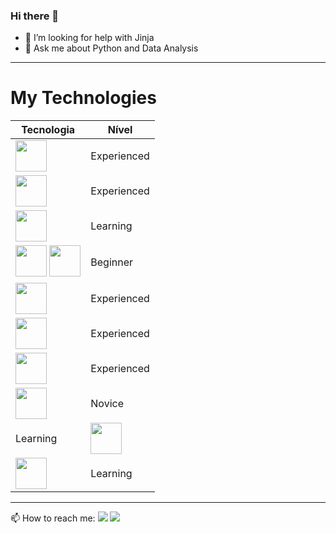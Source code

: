 ### Hi there 👋

<!--
**Rodrigolsantoswk/Rodrigolsantoswk** is a ✨ _special_ ✨ repository because its `README.md` (this file) appears on your GitHub profile.

Here are some ideas to get you started:

- 🔭 I’m currently working on Continental Tires
- 🌱 I’m currently learning API's Restfull with Python
<!--- 👯 I’m looking to collaborate on ...-->
- 🤔 I’m looking for help with Jinja
- 💬 Ask me about Python and Data Analysis
<hr>
<h1>My Technologies</h1>
<table>
  <thead>
    <tr>
      <th>Tecnologia</th>
      <th>Nível</th>
    </tr>
  </thead>
  <tbody>
    <tr>
      <td><img src="https://cdn.iconscout.com/icon/free/png-256/python-2752092-2284909.png" height="50"></td>
      <td>Experienced</td> 
    </tr>
    <tr>
      <td><img src="https://cdn.iconscout.com/icon/free/png-256/java-60-1174953.png" height="50"></td>
      <td>Experienced</td>
    </tr>
    <tr>
      <td><img src="https://cdn.iconscout.com/icon/free/png-256/javascript-2038874-1720087.png" height="50"></td>
      <td>Learning</td>
    </tr>
    <tr>
      <td><img src="https://cdn.iconscout.com/icon/free/png-256/html5-40-1175193.png" height="50">
        <img src="https://cdn.iconscout.com/icon/free/png-256/css3-11-1175239.png" height="50">
      </td>
      <td>Beginner</td>
    </tr>
    <tr>
      <td><img src="https://wyday.com/images/lm/langs/vba.1.svg" height="50"></td>
      <td>Experienced</td>
    </tr>
    <tr>
      <td><img src="https://cdn.iconscout.com/icon/free/png-256/power-bi-285209.png" height="50"></td>
      <td>Experienced</td>
    </tr>
    <tr>
      <td><img src="https://img.icons8.com/color/48/000000/microsoft-sql-server.png" height="50"></td>
      <td>Experienced</td>
    </tr>
    <tr>
      <td><img src="https://img.icons8.com/color/48/000000/postgreesql.png" height="50"></td>
      <td>Novice</td>
    </tr>
    <tr>
      <td>Learning</td>
      <td><img src="https://cdn.freebiesupply.com/logos/large/2x/mysql-5-logo-png-transparent.png" height="50"></td>
    </tr>
    <tr>
      <td><img src="https://dwglogo.com/wp-content/uploads/2018/03/SQLite_Vector_logo.png" height="50"></td>
      <td>Learning</td>
    </tr>
  </tbody>
</table>
<hr>
📫 How to reach me: <a href="https://www.linkedin.com/in/rodrigolsantoswk/"><img src="https://camo.githubusercontent.com/c00f87aeebbec37f3ee0857cc4c20b21fefde8a96caf4744383ebfe44a47fe3f/68747470733a2f2f696d672e736869656c64732e696f2f62616467652f2d4c696e6b6564496e2d2532333030373742353f7374796c653d666f722d7468652d6261646765266c6f676f3d6c696e6b6564696e266c6f676f436f6c6f723d7768697465"/></a> 
<a href="mailto:limasrodrigowk@gmail.com"><img src="https://camo.githubusercontent.com/927d6b3961fa048ff7303daf291cb5869dfa25018997cf8c1373c2f6a85b1458/68747470733a2f2f696d672e736869656c64732e696f2f62616467652f2d476d61696c2d2532333333333f7374796c653d666f722d7468652d6261646765266c6f676f3d676d61696c266c6f676f436f6c6f723d7768697465"/></a>
